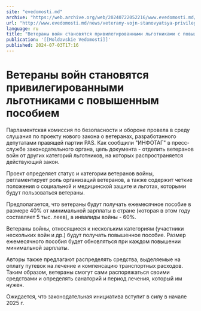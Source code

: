 ```yaml
---
site: "evedomosti.md"
archive: "https://web.archive.org/web/20240722052216/www.evedomosti.md/news/veterany-vojn-stanovyatsya-privilegirovannymi-lgotnikami-s-p"
url: "http://www.evedomosti.md/news/veterany-vojn-stanovyatsya-privilegirovannymi-lgotnikami-s-p"
language: ru
title: "Ветераны войн становятся привилегированными льготниками с повышенным пособием"
publication: '[[Moldavskie Vedomosti]]'
published: 2024-07-03T17:16
---
```


# Ветераны войн становятся привилегированными льготниками с повышенным пособием

Парламентская комиссия по безопасности и обороне провела в среду слушания по проекту нового закона о ветеранах, разработанного депутатами правящей партии PAS. Как сообщили "ИНФОТАГ" в пресс-службе законодательного органа, цель документа - отделить ветеранов войн от других категорий льготников, на которых распространяется действующий закон.

Проект определяет статус и категории ветеранов войны, регламентирует роль организаций ветеранов, а также содержит четкие положения о социальной и медицинской защите и льготах, которыми будут пользоваться ветераны.

Предполагается, что ветераны будут получать ежемесячное пособие в размере 40% от минимальной зарплаты в стране (которая в этом году составляет 5 тыс. леев), а инвалиды войны - 60%.

Ветераны войны, относящиеся к нескольким категориям (участники нескольких войн и др.) будут получать повышенное пособие. Размер ежемесячного пособия будет обновляться при каждом повышении минимальной зарплаты.

Авторы также предлагают распределять средства, выделяемые на оплату путевок на лечение и компенсацию транспортных расходов. Таким образом, ветераны смогут сами распоряжаться своими средствами и определять санаторий и период лечения, который им нужен.

Ожидается, что законодательная инициатива вступит в силу в начале 2025 г.